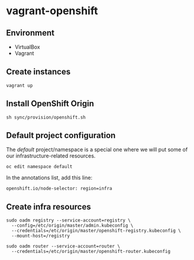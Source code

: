 # vagrant-openshift

## Environment

* VirtualBox
* Vagrant

## Create instances

```
vagrant up
```

## Install OpenShift Origin

```
sh sync/provision/openshift.sh
```

## Default project configuration

The *default* project/namespace is a special one where we will put some of our infrastructure-related resources.

```
oc edit namespace default
```

In the annotations list, add this line:

```
openshift.io/node-selector: region=infra
```

## Create infra resources

```
sudo oadm registry --service-account=registry \
  --config=/etc/origin/master/admin.kubeconfig \
  --credentials=/etc/origin/master/openshift-registry.kubeconfig \
  --mount-host=/registry
```

```
sudo oadm router --service-account=router \
  --credentials=/etc/origin/master/openshift-router.kubeconfig
```
